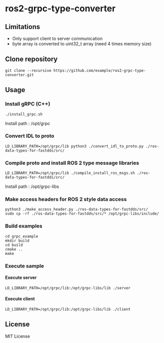 # ros2-grpc-type-converter

## Limitations

- Only support client to server communication
- byte array is converted to uint32_t array (need 4 times memory size)

## Clone repository

```shell
git clone --recursive https://github.com/example/ros2-grpc-type-converter.git
```

## Usage

### Install gRPC (C++)

```shell
./install_grpc.sh
```

Install path : /opt/grpc

### Convert IDL to proto

```shell
LD_LIBRARY_PATH=/opt/grpc/lib python3 ./convert_idl_to_proto.py ./ros-data-types-for-fastdds/src/
```

### Compile proto and install ROS 2 type message libraries

```shell
LD_LIBRARY_PATH=/opt/grpc/lib ./compile_install_ros_msgs.sh ./ros-data-types-for-fastdds/src/
```

Install path : /opt/grpc-libs

### Make access headers for ROS 2 style data access

```shell
python3 ./make_access_header.py ./ros-data-types-for-fastdds/src/
sudo cp -rf ./ros-data-types-for-fastdds/src/* /opt/grpc-libs/include/
```

### Build examples

```shell
cd grpc_example
mkdir build
cd build
cmake ..
make
```

### Execute sample

#### Execute server

```shell
LD_LIBRARY_PATH=/opt/grpc/lib:/opt/grpc-libs/lib ./server
```

#### Execute client

```shell
LD_LIBRARY_PATH=/opt/grpc/lib:/opt/grpc-libs/lib ./client
```

## License

MIT License
